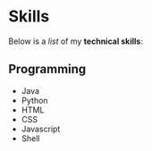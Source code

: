 # Skills

Below is a _list_ of my **technical skills**:

## Programming
- Java
- Python
- HTML
- CSS
- Javascript
- Shell
